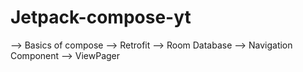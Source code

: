 # Jetpack-compose-yt

--> Basics of compose
--> Retrofit
--> Room Database
--> Navigation Component
--> ViewPager
